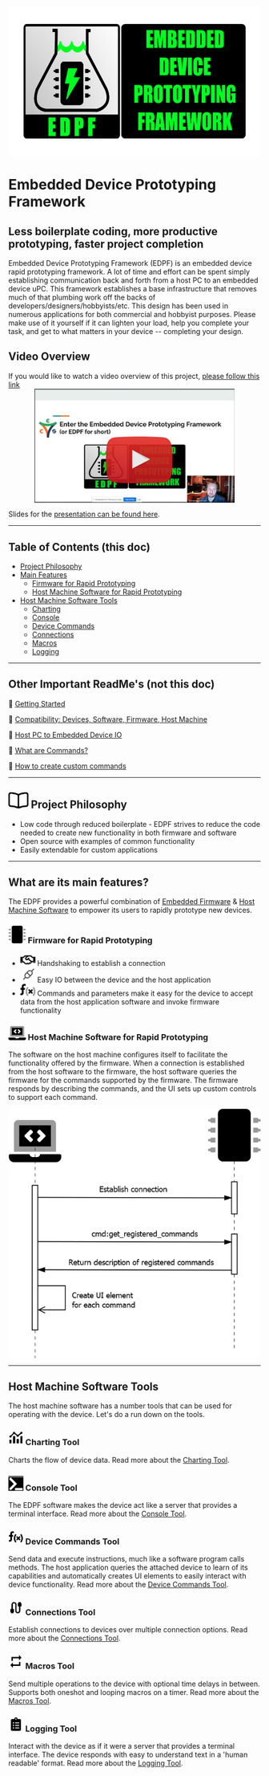 <img src='./Resources/Media/graphics/github_social_media_preview.png' style='display: block;
  margin-left: auto;
  margin-right: auto; height:299px
  /*width: 70%;*/'/>
  
<!--TODO: add gifs of host tools, link to host section below-->
# Embedded Device Prototyping Framework
##  Less boilerplate coding, more productive prototyping, faster project completion

Embedded Device Prototyping Framework (EDPF) is an embedded device rapid prototyping framework. A lot of time and effort can be spent simply establishing communication back and forth from a host PC to an embedded device uPC.  This framework establishes a base infrastructure that removes much of that plumbing work off the backs of developers/designers/hobbyists/etc.  This design has been used in numerous applications for both commercial and hobbyist purposes.  Please make use of it yourself if it can lighten your load, help you complete your task, and get to what matters in your device -- completing your design.

## Video Overview
If you would like to watch a video overview of this project, 
<a href="https://www.youtube.com/watch?v=P5Ys7X5QqWg?t=519">please follow this link
<img src='Resources/Media/graphics/overview-video.jpg' style='display: block;
  margin-left: auto;
  margin-right: auto; width:400px
  /*width: 70%;*/'/></a>

Slides for the [presentation can be found here](https://electroniccomputing.com/slides#edpf_overview).

---
## Table of Contents (this doc)
* [Project Philosophy](#id-proj-philosophy)
* [Main Features](#id-main-features)
  * [Firmware for Rapid Prototyping](#id-firwmare-rapid)
  * [Host Machine Software for Rapid Prototyping](#id-software-rapid)
* [Host Machine Software Tools](#id-hostapp-tools)
   * [Charting](#id-tool-charting)
   * [Console](#id-tool-console)
   * [Device Commands](#id-tool-devicecommands)
   * [Connections](#id-tool-connections)
   * [Macros](#id-tool-macros)
   * [Logging](#id-tool-logging)

---
## Other Important ReadMe's (not this doc)

:link: [Getting Started](./getting_started.md)

:link: [Compatibility: Devices, Software, Firmware, Host Machine](./compatibility_devices_software_host_machine.md)

:link: [Host PC to Embedded Device IO](./host_pc_to_embedded_device_io.md)

:link: [What are Commands?](./device_commands.md#id-what-are-commands)

:link: [How to create custom commands](./device_commands.md#id-create-custom-commands)



---
<a id='id-proj-philosophy'></a>

## <img src='Resources/Media/graphics/book-open.svg' style="width:40px;"/> Project Philosophy
* Low code through reduced boilerplate - EDPF strives to reduce the code needed to create new functionality in both firmware and software
* Open source with examples of common functionality
* Easily extendable for custom applications

<a id='id-firwmare-rapid'></a>

---
<a id='id-main-features'></a>

## What are its main features?

The EDPF provides a powerful combination of [Embedded Firmware](#id-firwmare-rapid) & [Host Machine Software](#id-software-rapid) to empower its users to rapidly prototype new devices.



### <img src='Resources/Media/graphics/microchip_duotone.svg' style="width:35px;"/> Firmware for Rapid Prototyping

* <img src='Resources/Media/graphics/handshake.svg' style="width:30px;"/> Handshaking to establish a connection
* <img src='Resources/Media/graphics/connect-plugged.svg' style="width:30px;"/> Easy IO between the device and the host application
* <img src='Resources/Media/graphics/function.svg' style="width:30px;"/> Commands and parameters make it easy for the device to accept data from the host application software and invoke firmware functionality 

<a id='id-software-rapid'></a>

### <img src='Resources/Media/graphics/laptop-code.svg' style="width:35px;"/> Host Machine Software for Rapid Prototyping

The software on the host machine configures itself to facilitate the functionality offered by the firmware.  When a connection is established from the host software to the firmware, the host software queries the firmware for the commands supported by the firmware.  The firmware responds by describing the commands, and the UI sets up custom controls to support each command.

<img src='Resources/Media/uml/ui_config.png' style='display: block;
  margin-left: auto;
  margin-right: auto; 
  /*width: 70%;*/'/>
  
---

<a id='id-hostapp-tools'></a>  

## Host Machine Software Tools

The host machine software has a number tools that can be used for operating with the device.  Let's do a run down on the tools.

<a id='id-tool-charting'></a>

### <img src='PC/HostApp/HostApp/Resources/charts.png' style="width:30px;"/> Charting Tool
Charts the flow of device data. Read more about the [Charting Tool](./tool-charting.md).

<a id='id-tool-console'></a>

### <img src='PC/HostApp/HostApp/Resources/cmd_icon.png' style="width:30px;" />  Console Tool
The EDPF software makes the device act like a server that provides a terminal interface.  Read more about the [Console Tool](./tool-console.md).
  
<a id='id-tool-devicecommands'></a>

### <img src='PC/HostApp/HostApp/Resources/function.png' style="width:30px;" /> Device Commands Tool
Send data and execute instructions, much like a software program calls methods. The host application queries the attached device to learn of its capabilities and automatically creates UI elements to easily interact with device functionality. Read more about the [Device Commands Tool](./tool-devicecommands.md).

<a id='id-tool-connections'></a>

### <img src='PC/HostApp/HostApp/Resources/baseline_cable_black.png' style="width:30px;"/> Connections Tool
Establish connections to devices over multiple connection options.  Read more about the [Connections Tool](./tool-connections.md).
 
<a id='id-tool-macros'></a>

### <img src='PC/HostApp/HostApp/Resources/repeat.png' style="width:30px;"/> Macros Tool
Send multiple operations to the device with optional time delays in between. Supports both oneshot and looping macros on a timer. Read more about the [Macros Tool](./tool-macros.md).

<a id='id-tool-logging'></a>

### <img src='PC/HostApp/HostApp/Resources/clipboard-list.png' style="width:30px;"/> Logging Tool
Interact with the device as if it were a server that provides a terminal interface. The device responds with easy to understand text in a 'human readable' format. Read more about the [Logging Tool](./tool-logging.md).